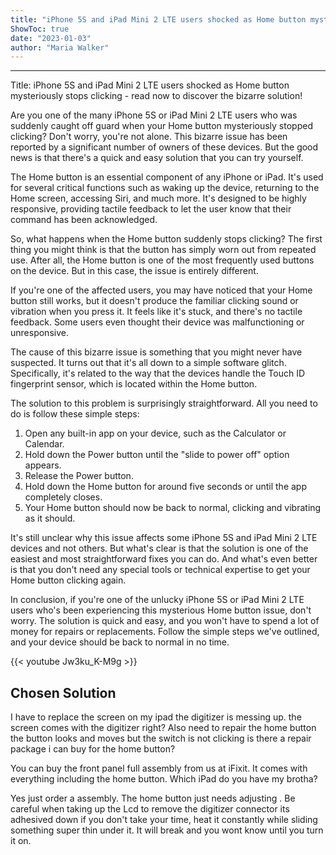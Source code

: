 ```yaml
---
title: "iPhone 5S and iPad Mini 2 LTE users shocked as Home button mysteriously stops clicking - read now to discover the bizarre solution!"
ShowToc: true 
date: "2023-01-03"
author: "Maria Walker"
---
```

*****
Title: iPhone 5S and iPad Mini 2 LTE users shocked as Home button mysteriously stops clicking - read now to discover the bizarre solution!

Are you one of the many iPhone 5S or iPad Mini 2 LTE users who was suddenly caught off guard when your Home button mysteriously stopped clicking? Don't worry, you're not alone. This bizarre issue has been reported by a significant number of owners of these devices. But the good news is that there's a quick and easy solution that you can try yourself.

The Home button is an essential component of any iPhone or iPad. It's used for several critical functions such as waking up the device, returning to the Home screen, accessing Siri, and much more. It's designed to be highly responsive, providing tactile feedback to let the user know that their command has been acknowledged.

So, what happens when the Home button suddenly stops clicking? The first thing you might think is that the button has simply worn out from repeated use. After all, the Home button is one of the most frequently used buttons on the device. But in this case, the issue is entirely different.

If you're one of the affected users, you may have noticed that your Home button still works, but it doesn't produce the familiar clicking sound or vibration when you press it. It feels like it's stuck, and there's no tactile feedback. Some users even thought their device was malfunctioning or unresponsive.

The cause of this bizarre issue is something that you might never have suspected. It turns out that it's all down to a simple software glitch. Specifically, it's related to the way that the devices handle the Touch ID fingerprint sensor, which is located within the Home button.

The solution to this problem is surprisingly straightforward. All you need to do is follow these simple steps:

1. Open any built-in app on your device, such as the Calculator or Calendar.
2. Hold down the Power button until the "slide to power off" option appears.
3. Release the Power button.
4. Hold down the Home button for around five seconds or until the app completely closes.
5. Your Home button should now be back to normal, clicking and vibrating as it should.

It's still unclear why this issue affects some iPhone 5S and iPad Mini 2 LTE devices and not others. But what's clear is that the solution is one of the easiest and most straightforward fixes you can do. And what's even better is that you don't need any special tools or technical expertise to get your Home button clicking again.

In conclusion, if you're one of the unlucky iPhone 5S or iPad Mini 2 LTE users who's been experiencing this mysterious Home button issue, don't worry. The solution is quick and easy, and you won't have to spend a lot of money for repairs or replacements. Follow the simple steps we've outlined, and your device should be back to normal in no time.

{{< youtube Jw3ku_K-M9g >}} 



## Chosen Solution
 I have to replace the screen on my ipad the digitizer is messing up.  the screen comes with the digitizer right?
Also need to repair the home button the button looks and moves but the switch is not clicking is there a repair package i can buy for the home button?

 You can buy the front panel full assembly from us at iFixit.  It comes with everything including the home button.  Which iPad do you have my brotha?

 Yes just order a assembly. The home button just needs adjusting . Be careful when taking up the Lcd to remove the digitizer connector its adhesived down if you don't take your time, heat it constantly while sliding something super thin under it.  It will break and you wont know until you turn it on.




